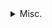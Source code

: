 <details class="details">
	<summary>Misc.</summary>
  
		<details class="details">
			<summary>Debugging2</summary>
      
       test2
    </details>

</details>
